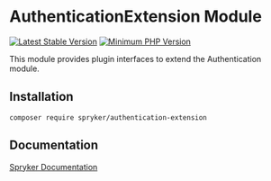 # AuthenticationExtension Module
[![Latest Stable Version](https://poser.pugx.org/spryker/authentication-extension/v/stable.svg)](https://packagist.org/packages/spryker/authentication-extension)
[![Minimum PHP Version](https://img.shields.io/badge/php-%3E%3D%208.2-8892BF.svg)](https://php.net/)

This module provides plugin interfaces to extend the Authentication module.

## Installation

```
composer require spryker/authentication-extension
```

## Documentation

[Spryker Documentation](https://docs.spryker.com)
